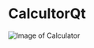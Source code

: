 # CalcultorQt
![Image of Calculator](https://github.com/Lokki23/CalcultorQt/blob/master/two_window.png)
